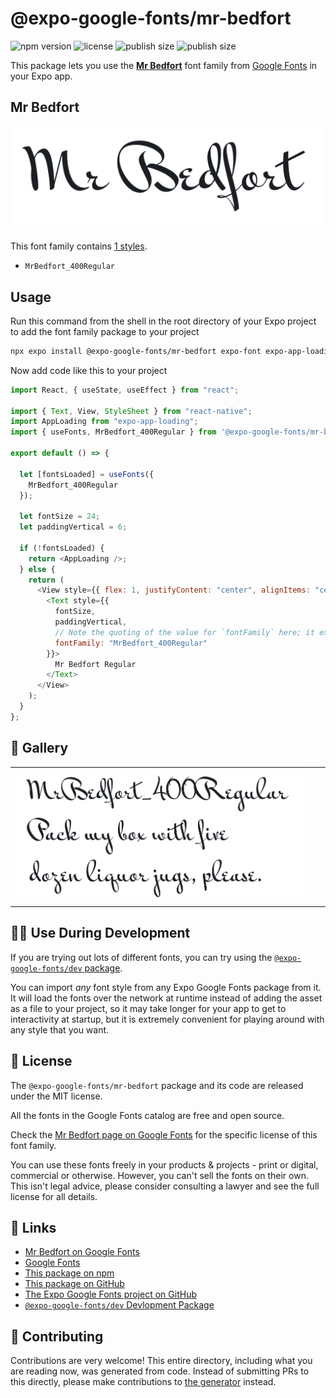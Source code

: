 # @expo-google-fonts/mr-bedfort

![npm version](https://flat.badgen.net/npm/v/@expo-google-fonts/mr-bedfort)
![license](https://flat.badgen.net/github/license/expo/google-fonts)
![publish size](https://flat.badgen.net/packagephobia/install/@expo-google-fonts/mr-bedfort)
![publish size](https://flat.badgen.net/packagephobia/publish/@expo-google-fonts/mr-bedfort)

This package lets you use the [**Mr Bedfort**](https://fonts.google.com/specimen/Mr+Bedfort) font family from [Google Fonts](https://fonts.google.com/) in your Expo app.

## Mr Bedfort

![Mr Bedfort](./font-family.png)

This font family contains [1 styles](#-gallery).

- `MrBedfort_400Regular`

## Usage

Run this command from the shell in the root directory of your Expo project to add the font family package to your project

```sh
npx expo install @expo-google-fonts/mr-bedfort expo-font expo-app-loading
```

Now add code like this to your project

```js
import React, { useState, useEffect } from "react";

import { Text, View, StyleSheet } from "react-native";
import AppLoading from "expo-app-loading";
import { useFonts, MrBedfort_400Regular } from '@expo-google-fonts/mr-bedfort';

export default () => {

  let [fontsLoaded] = useFonts({
    MrBedfort_400Regular
  });

  let fontSize = 24;
  let paddingVertical = 6;

  if (!fontsLoaded) {
    return <AppLoading />;
  } else {
    return (
      <View style={{ flex: 1, justifyContent: "center", alignItems: "center" }}>
        <Text style={{
          fontSize,
          paddingVertical,
          // Note the quoting of the value for `fontFamily` here; it expects a string!
          fontFamily: "MrBedfort_400Regular"
        }}>
          Mr Bedfort Regular
        </Text>
      </View>
    );
  }
};
```

## 🔡 Gallery


||||
|-|-|-|
|![MrBedfort_400Regular](./MrBedfort_400Regular.ttf.png)||||


## 👩‍💻 Use During Development

If you are trying out lots of different fonts, you can try using the [`@expo-google-fonts/dev` package](https://github.com/expo/google-fonts/tree/master/font-packages/dev#readme).

You can import _any_ font style from any Expo Google Fonts package from it. It will load the fonts over the network at runtime instead of adding the asset as a file to your project, so it may take longer for your app to get to interactivity at startup, but it is extremely convenient for playing around with any style that you want.


## 📖 License

The `@expo-google-fonts/mr-bedfort` package and its code are released under the MIT license.

All the fonts in the Google Fonts catalog are free and open source.

Check the [Mr Bedfort page on Google Fonts](https://fonts.google.com/specimen/Mr+Bedfort) for the specific license of this font family.

You can use these fonts freely in your products & projects - print or digital, commercial or otherwise. However, you can't sell the fonts on their own. This isn't legal advice, please consider consulting a lawyer and see the full license for all details.

## 🔗 Links

- [Mr Bedfort on Google Fonts](https://fonts.google.com/specimen/Mr+Bedfort)
- [Google Fonts](https://fonts.google.com/)
- [This package on npm](https://www.npmjs.com/package/@expo-google-fonts/mr-bedfort)
- [This package on GitHub](https://github.com/expo/google-fonts/tree/master/font-packages/mr-bedfort)
- [The Expo Google Fonts project on GitHub](https://github.com/expo/google-fonts)
- [`@expo-google-fonts/dev` Devlopment Package](https://github.com/expo/google-fonts/tree/master/font-packages/dev)

## 🤝 Contributing

Contributions are very welcome! This entire directory, including what you are reading now, was generated from code. Instead of submitting PRs to this directly, please make contributions to [the generator](https://github.com/expo/google-fonts/tree/master/packages/generator) instead.
